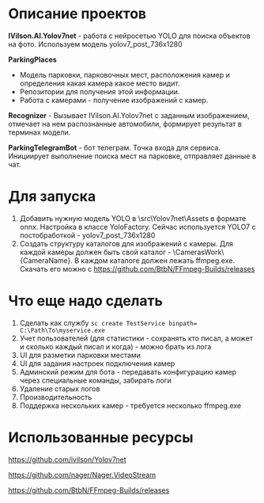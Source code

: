 # Описание проектов

**IVilson.AI.Yolov7net** - работа с нейросетью YOLO для поиска объектов на фото. Используем модель yolov7_post_736x1280

**ParkingPlaces**
- Модель парковки, парковочных мест, расположения камер и определения какая камера какое место видит. 
- Репозитории для получения этой информации. 
- Работа с камерами - получение изображений с камер.

**Recognizer** - Вызывает IVilson.AI.Yolov7net с заданным изображением, отмечает на нем распознанные автомобили, формирует результат в терминах модели.

**ParkingTelegramBot** - бот телеграм. Точка входа для сервиса. Инициирует выполнение поиска мест на парковке, отправляет данные в чат.

# Для запуска
1. Добавить нужную модель YOLO в \src\Yolov7net\Assets в формате onnx. Настройка в классе YoloFactory. Сейчас используется YOLO7 с постобработкой - yolov7_post_736x1280
2. Создать структуру каталогов для изображений с камеры. Для каждой камеры должен быть свой каталог - \CamerasWork\\{CameraName}. В каждом каталоге должен лежать ffmpeg.exe. Скачать его можно с https://github.com/BtbN/FFmpeg-Builds/releases


# Что еще надо сделать
1. Сделать как службу  ```sc create TestService binpath= C:\Path\To\myservice.exe```
2. Учет пользователей (для статистики - сохранять кто писал, а может и сколько каждый писал и когда) - можно брать из лога
3. UI для разметки парковки местами
4. UI для задания настроек подключения камер
5. Админский режим для бота - передавать конфигурацию камер через специальные команды, забирать логи
7. Удаление старых логов
8. Производительность
9. Поддержка нескольких камер - требуется несколько ffmpeg.exe


# Использованные ресурсы

https://github.com/ivilson/Yolov7net

https://github.com/nager/Nager.VideoStream

https://github.com/BtbN/FFmpeg-Builds/releases


